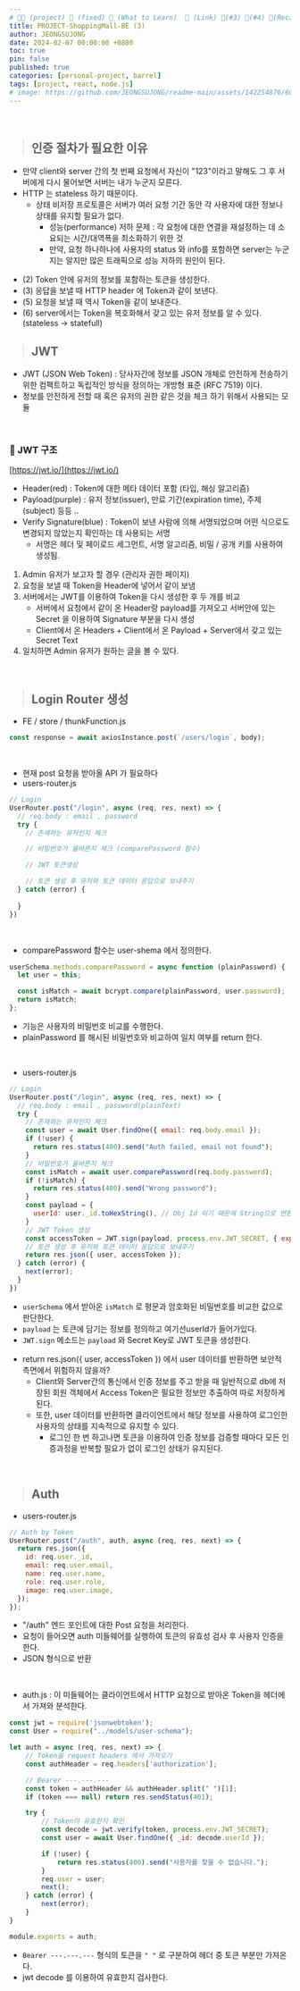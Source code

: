 ```yaml
---
# 👨‍💻 (project) 📌 (fixed) 📖 (What to Learn)  🌱 (Link) 🧷(#3) 📌(#4) 👀(Recap)
title: PROJECT-ShoppingMall-BE (3)
author: JEONGSUJONG
date: 2024-02-07 00:00:00 +0800
toc: true
pin: false
published: true
categories: [personal-project, barrel]
tags: [project, react, node.js]
# image: https://github.com/JEONGSUJONG/readme-main/assets/142254876/60a1ef16-879c-4678-b610-29b7e6bd05ba
---
```


<br>

> ## 인증 절차가 필요한 이유

- 만약 client와 server 간의 첫 번째 요청에서 자신이 "123"이라고 말해도 그 후 서버에게 다시 물어보면 서버는 내가 누군지 모른다.
- HTTP 는 stateless 하기 때문이다.
  - 상태 비저장 프로토콜은 서버가 여러 요청 기간 동안 각 사용자에 대한 정보나 상태를 유지할 필요가 없다.
    - 성능(performance) 저하 문제 : 각 요청에 대한 연결을 재설정하는 데 소요되는 시간/대역폭을 최소화하기 위한 것
    - 만약, 요청 하나하나에 사용자의 status 와 info를 포함하면 server는 누군지는 알지만 많은 트래픽으로 성능 저하의 원인이 된다.


<!-- ![image](https://github.com/JEONGSUJONG/readme-main/assets/142254876/c10dbbd4-628c-4ba6-9d47-bff326480e2e){: width=100% height=100% .normal} -->


- (2) Token 안에 유저의 정보를 포함하는 토큰을 생성한다.
- (3) 응답을 보낼 때 HTTP header 에 Token과 같이 보낸다.
- (5) 요청을 보낼 때 역시 Token을 같이 보내준다.
- (6) server에서는 Token을 복호화해서 갖고 있는 유저 정보를 알 수 있다. (stateless -> statefull)


> ## JWT

- JWT (JSON Web Token) : 당사자간에 정보를 JSON 개체로 안전하게 전송하기 위한 컴팩트하고 독립적인 방식을 정의하는 개방형 표준 (RFC 7519) 이다.
- 정보를 안전하게 전할 때 혹은 유저의 권한 같은 것을 체크 하기 위해서 사용되는 모듈

<br>

### 🧷 JWT 구조

[https://jwt.io/](https://jwt.io/)

<!-- ![image](https://github.com/JEONGSUJONG/readme-main/assets/142254876/007bafd4-83ee-4f80-9d31-50616c53f601){: width=100% height=100% .normal} -->

- Header(red) : Token에 대한 메타 데이터 포함 (타입, 해싱 알고리즘)
- Payload(purple) : 유저 정보(issuer), 만료 기간(expiration time), 주제(subject) 등등 ..
- Verify Signature(blue) : Token이 보낸 사람에 의해 서명되었으며 어떤 식으로도 변경되지 않았는지 확인하는 데 사용되는 서명
    - 서명은 헤더 및 페이로드 세그먼트, 서명 알고리즘, 비밀 / 공개 키를 사용하여 생성됨.


<!-- ![image](https://github.com/JEONGSUJONG/readme-main/assets/142254876/2d4ffbd9-9cf1-4618-823e-36af859ffb46){: width=100% height=100% .normal} -->


1. Admin 유저가 보고자 할 경우 (관리자 권한 페이지)
2. 요청을 보낼 때 Token을 Header에 넣어서 같이 보냄
3. 서버에서는 JWT를 이용하여 Token을 다시 생성한 후 두 개를 비교
    - 서버에서 요청에서 같이 온 Header랑 payload를 가져오고 서버안에 있는   Secret 을 이용하여 Signature 부분을 다시 생성
    - Client에서 온 Headers + Client에서 온 Payload + Server에서 갖고 있는 Secret Text
4. 일치하면 Admin 유저가 원하는 글을 볼 수 있다.


<br>

> ## Login Router 생성

- FE / store / thunkFunction.js

```javascript
const response = await axiosInstance.post(`/users/login`, body);
```

<br>

- 현재 post 요청을 받아올 API 가 필요하다
- users-router.js

```javascript
// Login
UserRouter.post("/login", async (req, res, next) => {
  // req.body : email , password
  try {
    // 존재하는 유저인지 체크

    // 비밀번호가 올바른지 체크 (comparePassword 함수)

    // JWT 토큰생성

    // 토큰 생성 후 유저와 토큰 데이터 응답으로 보내주기
  } catch (error) {
    
  }
})
```

<br>

- comparePassword 함수는 user-shema 에서 정의한다.

```javascript
userSchema.methods.comparePassword = async function (plainPassword) {
  let user = this;

  const isMatch = await bcrypt.compare(plainPassword, user.password);
  return isMatch;
};
```

- 기능은 사용자의 비밀번호 비교를 수행한다.
- plainPassword 를 해시된 비밀번호와 비교하여 일치 여부를 return 한다.

<br>

- users-router.js

```javascript
// Login
UserRouter.post("/login", async (req, res, next) => {
  // req.body : email , password(plainText)
  try {
    // 존재하는 유저인지 체크
    const user = await User.findOne({ email: req.body.email });
    if (!user) {
      return res.status(400).send("Auth failed, email not found");
    }
    // 비밀번호가 올바른지 체크
    const isMatch = await user.comparePassword(req.body.password);
    if (!isMatch) {
      return res.status(400).send("Wrong password");
    }
    const payload = {
      userId: user._id.toHexString(), // Obj Id 이기 때문에 String으로 변환
    }
    // JWT Token 생성
    const accessToken = JWT.sign(payload, process.env.JWT_SECRET, { expiresIn: '1h' });
    // 토큰 생성 후 유저와 토큰 데이터 응답으로 보내주기
    return res.json({ user, accessToken });
  } catch (error) {
    next(error);
  }
})
```

- `userSchema` 에서 받아온 `isMatch` 로 평문과 암호화된 비밀번호를 비교한 값으로 판단한다.
- `payload` 는 토큰에 담기는 정보를 정의하고 여기선userId가 들어가있다.
- `JWT.sign` 메소드는 `payload` 와 Secret Key로 JWT 토큰을 생성한다.

<!-- ![image](https://github.com/JEONGSUJONG/readme-main/assets/142254876/373897ee-1158-4393-ac94-c5f137d2194d){: width=100% height=100% .normal} -->

- return res.json({ user, accessToken }) 에서 user 데이터를 반환하면 보안적 측면에서 위험하지 않을까?
    - Client와 Server간의 통신에서 인증 정보를 주고 받을 때 일반적으로 db에 저장된 회원 객체에서 Access Token은 필요한 정보만 추출하여 따로 저장하게 된다.
    - 또한, user 데이터를 반환하면 클라이언트에서 해당 정보를 사용하여 로그인한 사용자의 상태를 지속적으로 유지할 수 있다.
        - 로그인 한 번 하고나면 토큰을 이용하여 인증 정보를 검증할 때마다 모든 인증과정을 반복할 필요가 없이 로그인 상태가 유지된다.


<br>

> ## Auth

- users-router.js

```javascript
// Auth by Token
UserRouter.post("/auth", auth, async (req, res, next) => {
  return res.json({
    id: req.user._id,
    email: req.user.email,
    name: req.user.name,
    role: req.user.role,
    image: req.user.image,
  });
});
```

- "/auth" 엔드 포인트에 대한 Post 요청을 처리한다.
- 요청이 들어오면 auth 미들웨어를 실행하여 토큰의 유효성 검사 후 사용자 인증을 한다.
- JSON 형식으로 반환

<br>

- auth.js : 이 미들웨어는 클라이언트에서 HTTP 요청으로 받아온 Token을 헤더에서 가져와 분석한다.

```javascript
const jwt = require('jsonwebtoken');
const User = require("../models/user-schema");

let auth = async (req, res, next) => {
    // Token을 request headers 에서 가져오기
    const authHeader = req.headers['authorization'];

    // Bearer ---.---.---
    const token = authHeader && authHeader.split(" ")[1];
    if (token === null) return res.sendStatus(401);

    try {
        // Token이 유효한지 확인
        const decode = jwt.verify(token, process.env.JWT_SECRET);
        const user = await User.findOne({ _id: decode.userId });

        if (!user) {
            return res.status(400).send("사용자를 찾을 수 없습니다.");
        }
        req.user = user;
        next();
    } catch (error) {
        next(error);
    }
}

module.exports = auth;
```

<!-- ![image](https://github.com/JEONGSUJONG/readme-main/assets/142254876/c983ed2a-aa0d-4a04-b92d-db6de641d2c3){: width=100% height=100% .normal} -->

- `Bearer ---.---.---` 형식의 토큰을 `" "` 로 구분하여 헤더 중 토큰 부분만 가져온다.
- jwt decode 를 이용하여 유효한지 검사한다.